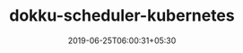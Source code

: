 ---
title: "dokku-scheduler-kubernetes"
date: 2019-06-25T06:00:31+05:30
type: "organisations"
org_name: "Plotly"
repo_desc: "ALPHA: Scheduler plugin for deploying applications to kubernetes"
repo_link: https://github.com/plotly/dokku-scheduler-kubernetes
---